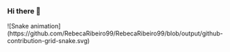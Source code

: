 ### Hi there 👋
<div>
  ![Snake animation](https://github.com/RebecaRibeiro99/RebecaRibeiro99/blob/output/github-contribution-grid-snake.svg)
  </div>
<!--
**RebecaRibeiro99/RebecaRibeiro99** is a ✨ _special_ ✨ repository because its `README.md` (this file) appears on your GitHub profile.

Here are some ideas to get you started:

- 🔭 I’m currently working on ...
- 🌱 I’m currently learning ...
- 👯 I’m looking to collaborate on ...
- 🤔 I’m looking for help with ...
- 💬 Ask me about ...
- 📫 How to reach me: ...
- 😄 Pronouns: ...
- ⚡ Fun fact: ...
-->
